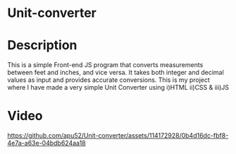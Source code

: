 # Unit-converter

# Description




This is a simple Front-end JS program that converts measurements between feet and inches, and vice versa. It takes both integer and decimal values as input and provides accurate conversions.
This is my project where I have made a very simple Unit Converter using 
i)HTML
ii)CSS &
iii)JS

# Video
https://github.com/apu52/Unit-converter/assets/114172928/0b4d16dc-fbf8-4e7a-a63e-04bdb624aa18

